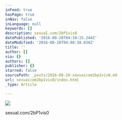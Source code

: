 ```yaml
---
inFeed: true
hasPage: true
inNav: false
inLanguage: null
keywords: []
description: sexuaI.com/2bP1vis0
datePublished: '2016-08-28T04:10:15.244Z'
dateModified: '2016-08-28T04:08:38.036Z'
title: ''
author: []
via: {}
authors: []
publisher: {}
starred: false
sourcePath: _posts/2016-08-28-sexuaicom2bp1vis0.md
url: sexuaicom2bp1vis0/index.html
_type: Article

---
```

![](https://the-grid-user-content.s3-us-west-2.amazonaws.com/924fdda3-6cbc-4063-b100-707bcd93b4ac.jpg)

sexuaI.com/2bP1vis0